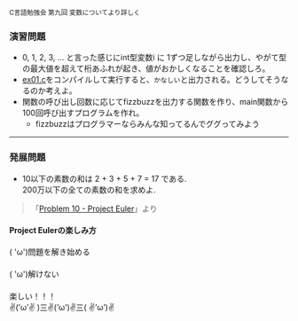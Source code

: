 <small>C言語勉強会 第九回 変数についてより詳しく</small>

###  演習問題

* 0, 1, 2, 3, ... と言った感じにint型変数i に 1ずつ足しながら出力し、やがて型の最大値を超えて桁あふれが起き、値がおかしくなることを確認しろ。
* [ex01.c](./ex/ex01.c)をコンパイルして実行すると、`かなしい`と出力される。どうしてそうなるのか考えよ。
* 関数の呼び出し回数に応じてfizzbuzzを出力する関数を作り、main関数から100回呼び出すプログラムを作れ。
	* fizzbuzzはプログラマーならみんな知ってるんでググってみよう

----
###  発展問題

* 10以下の素数の和は 2 + 3 + 5 + 7 = 17 である.  
200万以下の全ての素数の和を求めよ.  
>「[Problem 10 - Project Euler](http://projecteuler.net/problem=10)」より

#### Project Eulerの楽しみ方
  
( 'ω')問題を解き始める  
　  
( 'ω')解けない  
　  
楽しい！！！  
✌(’ω’✌ )三✌(’ω’)✌三( ✌’ω’)✌
